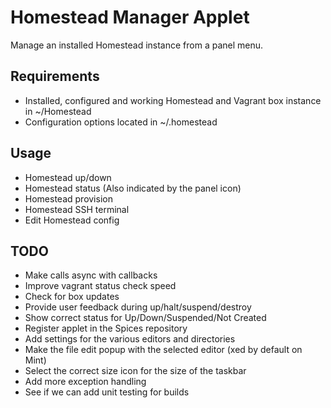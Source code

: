 Homestead Manager Applet
========================

Manage an installed Homestead instance from a panel menu.

Requirements
------------

* Installed, configured and working Homestead and Vagrant box instance in ~/Homestead
* Configuration options located in ~/.homestead

Usage
-----

* Homestead up/down
* Homestead status (Also indicated by the panel icon)
* Homestead provision
* Homestead SSH terminal
* Edit Homestead config

TODO
----

* Make calls async with callbacks
* Improve vagrant status check speed
* Check for box updates
* Provide user feedback during up/halt/suspend/destroy
* Show correct status for Up/Down/Suspended/Not Created
* Register applet in the Spices repository
* Add settings for the various editors and directories
* Make the file edit popup with the selected editor (xed by default on Mint)
* Select the correct size icon for the size of the taskbar
* Add more exception handling
* See if we can add unit testing for builds
